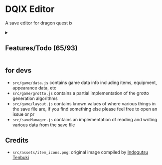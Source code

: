 # DQIX Editor

A save editor for dragon quest ix

<details><summary><h2>Features/Todo (65/93)</h2></summary>

<details><summary><h3>party</h3></summary>

- [x] skills
- [x] appearance
  - [x] face
  - [x] hairstyle
  - [x] skin color
  - [x] hair color
  - [x] eye color
  - [x] height
  - [x] width
- [x] current vocation
- [x] vocation exp stuff
  - [x] revocations
  - [x] seeds
  - [ ] sync exp, lvl, and skill points? maybe?
- [x] equipment
- [x] held items
- [x] name
- [x] gender
- [ ] party/standby move
- [ ] import/export

</details>

<details><summary><h3>items:</h3></summary>

- [x] list of items
- [ ] bulk edit

</details>

<details><summary><h3>inn:</h3></summary>

- [ ] lodged characters profiles
  - [x] name
  - [x] appearance
    - [x] face
    - [x] hairstyle
    - [x] hair color
    - [x] eye color
    - [x] skin color
    - [x] height
    - [x] width
  - [ ] color
  - [x] vocation
  - [x] battle records
    - [x] battle victories
    - [x] times alchemy performed
    - [x] accolades earnt
    - [x] quests completed
    - [x] grottos completed
    - [x] guests canvased
  - [x] completion
    - [x] monster list
    - [x] wardrobe
    - [x] item list
    - [x] alchenomicon
  - [ ] play time
  - [ ] map
  - [ ] level/revocations
  - [x] profile
    - [x] location
    - [x] birthday
    - [x] title
    - [x] speech style
    - [x] message
  - [ ] gender
- [x] inn rank
- [ ] import/export

</details>

<details><summary><h3>quests:</h3></summary>

- [x] list of quests
  - [x] status
  - [x] date
- [ ] bulk edit
  - [x] filter

</details>

<details><summary><h3>records:</h3></summary>

- [ ] items found
- [ ] wardrobe completion
- [ ] monster list
- [ ] alchenomicon
- [ ] accolades
- [ ] deaths
- [ ] first completion record (or under misc?)

</details>

<details><summary><h3>grottos:</h3></summary>

- [x] treasure map list
- [x] treasures
  - [ ] name preview?
- [x] discoverer/conquerer
- [ ] add/remove
- [ ] normal
  - [x] info
  - [ ] map preview
  - [ ] grotto search
- [ ] legacy
  - [ ] turns
  - [ ] boss

</details>

<details><summary><h3>dlc:</h3></summary>

- [ ] dqvc
  - [x] items
    - [x] past listing presets
  - [x] message
  - [x] message expiry date
  - [ ] stock expiry date
- [x] historical characters
- [x] unlock all dlc

</details>

<details><summary><h3>misc:</h3></summary>

- [x] play time + multiplayer
- [x] learned party tricks
- [x] gold
- [x] mini medals
- [x] unlockable vocations
- [ ] stats
- [ ] first clear
- [x] zoom locations
- [ ] player profile
- [x] save location

</details>

<details><summary><h3>etc:</h3></summary>

- [x] auto detection of quick/confessed save
- [x] undo/redo history

</details>

<details><summary><h3>stretch:</h3></summary>

- [ ] allow marking quests in progress?
- [ ] unsafe mode?
- [ ] fountain group
- [ ] pals past and present
- [ ] world things (chests, item respawns)

</details>

</details>

## for devs

- `src/game/data.js` contains game data info including items, equipment, appearance data, etc
- `src/game/grotto.js` contains a partial implementation of the grotto generation algorithms
- `src/game/layout.js` contains known values of where various things in the save file are, if you find something else please feel free to open an issue or pr
- `src/saveManager.js` contains an implementation of reading and writing various data from the save file

## Credits

- `src/assets/item_icons.png`: original image compiled by [Indogutsu Tenbuki](https://www.spriters-resource.com/submitter/Indogutsu+Tenbuki/)
